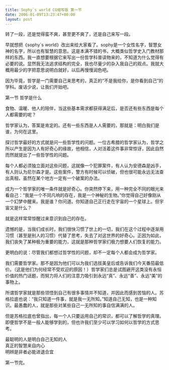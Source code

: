 ```yaml
---
title: Sophy`s world CG缩写版 第一节
date: 2006-01-09T13:23:47+00:00
layout: post
---
```

转了一段，还是觉得蛮不爽，甚至更不爽了，还是自己来写一段。

早就想把《sophy\`s world》改出来给大家看了。sophy是一个女性名字，智慧女神的名字，所以也有智慧的意思。这是本满不错的书，大概类似哲学史入门教材那样的东西。我一直想要根据它来写出一份哲学科普读物来的，不知道为什么觉得有必要的说。显然我无法追求结构的完全，我也尽量少的杂入我自己的观点。我就大概用最少的字把意思说明白就好，以后再慢慢润色吧。

因为毕竟，哲学是一门需要自己来思考的，真正的&#8220;不是我给你，是你看到自己&#8221;的学科。废话少说，让我们开始吧。</p> 

第一节 哲学是什么

食物、温暖、他人的陪伴，当这些基本需求都获得满足后，是否还有些东西是每个人都需要的呢？

哲学家认为，答案是肯定的。还有一些东西是人人需要的，那就是：明白我们是谁，为何在这里。

探讨哲学最好的方式就是问一些哲学性的问题。一位古希腊的哲学家认为，哲学之所以产生是因为人有好奇心的缘故，他相信，人对活着这件事非常惊讶，因此自然而然就提出了一些哲学性的问题。

每个人都必须独立面对这些问题，这就像一个犯罪案件，有人认为安德森是凶手，有人则认为尼尔森才是。这些案件，警方有时候可以侦破，但也很可能永远无法查出真相，虽然在某个地方一定有一个破案的办法。

成为一个哲学家的唯一条件就是好奇心。你突然停下来，用一种完全不同的眼光来看自己：&#8220;我是一个不同凡响的存在，我是一个神秘的生物。&#8221;你觉得自己好像刚从一个幻梦中醒来。我是谁？你问道。你知道自己正行走在宇宙的一个星球上。但宇宙又是什么？

就是这样常常惊醒过来意识到自己的存在。

遗憾的是，当我们成长时，我们很快习惯了世上的一切，我们在这个过程中逐渐用习惯（甚至是别人的习惯）代替了思考，失去了对这世界的好奇心。正因为如此，我们丧失了某种极为重要的能力，这就是那种哲学家们极力想要人们恢复的能力。

更明白的说：尽管我们都想过哲学性的问题，却不一定每个人都会成为哲学家。

我们需要哲学家。那不是因为他们可以为我们选拔美皇后或告诉我们今天番茄最低价。（这是他们为何经常不受欢迎的原因！）哲学家们总是试图避开这类没有永恒价值的热门话题，而努力将人们的注意力吸引到永远&#8220;真&#8221;、永远&#8220;善&#8221;、永远&#8220;美&#8221;的事物上。

所谓哲学家就是那些领悟到自己有很多事情并不知道，并因此而感到苦恼的人。苏格拉底也说：&#8220;我只知道一件事，就是我一无所知。&#8221;知道自己无知，也是一种知识。最愚蠢的人，就是那些对某些自己一无所知的事自信满满的人。

但是苏格拉底也曾指出，每一个人只要运用自己的常识，都可以了解哲学的真理。即便哲学不是一般人能够学到的，但也许我们至少可以学习如何以哲学的方式思考。

最聪明的人是明白自己无知的人  
真正的智慧来自内心  
明辨是非者必能进退合宜

第一节完。

